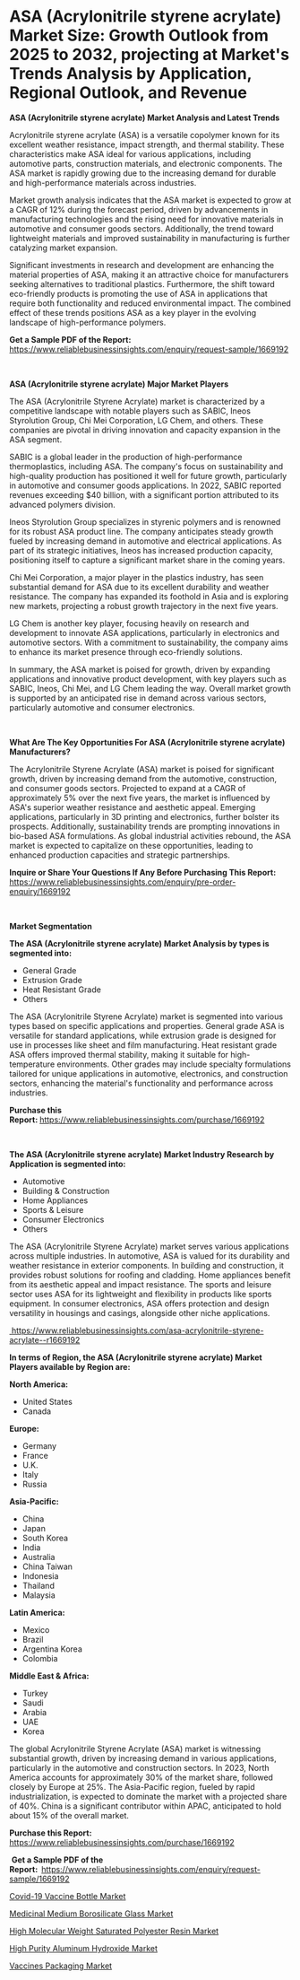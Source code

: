 <p><h1>ASA (Acrylonitrile styrene acrylate) Market Size: Growth Outlook from 2025 to 2032, projecting at Market's Trends Analysis by Application, Regional Outlook, and Revenue</h1></p><p><strong>ASA (Acrylonitrile styrene acrylate) Market Analysis and Latest Trends</strong></p>
<p><p>Acrylonitrile styrene acrylate (ASA) is a versatile copolymer known for its excellent weather resistance, impact strength, and thermal stability. These characteristics make ASA ideal for various applications, including automotive parts, construction materials, and electronic components. The ASA market is rapidly growing due to the increasing demand for durable and high-performance materials across industries.</p><p>Market growth analysis indicates that the ASA market is expected to grow at a CAGR of 12% during the forecast period, driven by advancements in manufacturing technologies and the rising need for innovative materials in automotive and consumer goods sectors. Additionally, the trend toward lightweight materials and improved sustainability in manufacturing is further catalyzing market expansion. </p><p>Significant investments in research and development are enhancing the material properties of ASA, making it an attractive choice for manufacturers seeking alternatives to traditional plastics. Furthermore, the shift toward eco-friendly products is promoting the use of ASA in applications that require both functionality and reduced environmental impact. The combined effect of these trends positions ASA as a key player in the evolving landscape of high-performance polymers.</p></p>
<p><strong>Get a Sample PDF of the Report:&nbsp;</strong> <a href="https://www.reliablebusinessinsights.com/enquiry/request-sample/1669192?utm_campaign=57&utm_medium=2&utm_source=Github&utm_content=ia&utm_term=05022025&utm_id=asa-acrylonitrile-styrene-acrylate">https://www.reliablebusinessinsights.com/enquiry/request-sample/1669192</a></p>
<p>&nbsp;</p>
<p><strong>ASA (Acrylonitrile styrene acrylate) Major Market Players</strong></p>
<p><p>The ASA (Acrylonitrile Styrene Acrylate) market is characterized by a competitive landscape with notable players such as SABIC, Ineos Styrolution Group, Chi Mei Corporation, LG Chem, and others. These companies are pivotal in driving innovation and capacity expansion in the ASA segment.</p><p>SABIC is a global leader in the production of high-performance thermoplastics, including ASA. The company's focus on sustainability and high-quality production has positioned it well for future growth, particularly in automotive and consumer goods applications. In 2022, SABIC reported revenues exceeding $40 billion, with a significant portion attributed to its advanced polymers division.</p><p>Ineos Styrolution Group specializes in styrenic polymers and is renowned for its robust ASA product line. The company anticipates steady growth fueled by increasing demand in automotive and electrical applications. As part of its strategic initiatives, Ineos has increased production capacity, positioning itself to capture a significant market share in the coming years.</p><p>Chi Mei Corporation, a major player in the plastics industry, has seen substantial demand for ASA due to its excellent durability and weather resistance. The company has expanded its foothold in Asia and is exploring new markets, projecting a robust growth trajectory in the next five years.</p><p>LG Chem is another key player, focusing heavily on research and development to innovate ASA applications, particularly in electronics and automotive sectors. With a commitment to sustainability, the company aims to enhance its market presence through eco-friendly solutions.</p><p>In summary, the ASA market is poised for growth, driven by expanding applications and innovative product development, with key players such as SABIC, Ineos, Chi Mei, and LG Chem leading the way. Overall market growth is supported by an anticipated rise in demand across various sectors, particularly automotive and consumer electronics.</p></p>
<p>&nbsp;</p>
<p><strong>What Are The Key Opportunities For ASA (Acrylonitrile styrene acrylate) Manufacturers?</strong></p>
<p><p>The Acrylonitrile Styrene Acrylate (ASA) market is poised for significant growth, driven by increasing demand from the automotive, construction, and consumer goods sectors. Projected to expand at a CAGR of approximately 5% over the next five years, the market is influenced by ASA's superior weather resistance and aesthetic appeal. Emerging applications, particularly in 3D printing and electronics, further bolster its prospects. Additionally, sustainability trends are prompting innovations in bio-based ASA formulations. As global industrial activities rebound, the ASA market is expected to capitalize on these opportunities, leading to enhanced production capacities and strategic partnerships.</p></p>
<p><strong>Inquire or Share Your Questions If Any Before Purchasing This Report:</strong> <a href="https://www.reliablebusinessinsights.com/enquiry/pre-order-enquiry/1669192?utm_campaign=57&utm_medium=2&utm_source=Github&utm_content=ia&utm_term=05022025&utm_id=asa-acrylonitrile-styrene-acrylate">https://www.reliablebusinessinsights.com/enquiry/pre-order-enquiry/1669192</a></p>
<p>&nbsp;</p>
<p><strong>Market Segmentation</strong></p>
<p><strong>The ASA (Acrylonitrile styrene acrylate) Market Analysis by types is segmented into:</strong></p>
<p><ul><li>General Grade</li><li>Extrusion Grade</li><li>Heat Resistant Grade</li><li>Others</li></ul></p>
<p><p>The ASA (Acrylonitrile Styrene Acrylate) market is segmented into various types based on specific applications and properties. General grade ASA is versatile for standard applications, while extrusion grade is designed for use in processes like sheet and film manufacturing. Heat resistant grade ASA offers improved thermal stability, making it suitable for high-temperature environments. Other grades may include specialty formulations tailored for unique applications in automotive, electronics, and construction sectors, enhancing the material's functionality and performance across industries.</p></p>
<p><strong>Purchase this Report:&nbsp;</strong><a href="https://www.reliablebusinessinsights.com/purchase/1669192?utm_campaign=57&utm_medium=2&utm_source=Github&utm_content=ia&utm_term=05022025&utm_id=asa-acrylonitrile-styrene-acrylate">https://www.reliablebusinessinsights.com/purchase/1669192</a></p>
<p>&nbsp;</p>
<p><strong>The ASA (Acrylonitrile styrene acrylate) Market Industry Research by Application is segmented into:</strong></p>
<p><ul><li>Automotive</li><li>Building & Construction</li><li>Home Appliances</li><li>Sports & Leisure</li><li>Consumer Electronics</li><li>Others</li></ul></p>
<p><p>The ASA (Acrylonitrile Styrene Acrylate) market serves various applications across multiple industries. In automotive, ASA is valued for its durability and weather resistance in exterior components. In building and construction, it provides robust solutions for roofing and cladding. Home appliances benefit from its aesthetic appeal and impact resistance. The sports and leisure sector uses ASA for its lightweight and flexibility in products like sports equipment. In consumer electronics, ASA offers protection and design versatility in housings and casings, alongside other niche applications.</p></p>
<p><a href="https://www.reliablebusinessinsights.com/asa-acrylonitrile-styrene-acrylate--r1669192?utm_campaign=57&utm_medium=2&utm_source=Github&utm_content=ia&utm_term=05022025&utm_id=asa-acrylonitrile-styrene-acrylate">&nbsp;https://www.reliablebusinessinsights.com/asa-acrylonitrile-styrene-acrylate--r1669192</a></p>
<p><strong>In terms of Region, the ASA (Acrylonitrile styrene acrylate) Market Players available by Region are:</strong></p>
<p>
    <p> <strong> North America: </strong>
        <ul>
            <li>United States</li>
            <li>Canada</li>
        </ul>
        </p> 
    <p> <strong> Europe: </strong>
        <ul>
            <li>Germany</li>
            <li>France</li>
            <li>U.K.</li>
            <li>Italy</li>
            <li>Russia</li>
        </ul>
        </p> 
    <p> <strong> Asia-Pacific: </strong>
        <ul>
            <li>China</li>
            <li>Japan</li>
            <li>South Korea</li>
            <li>India</li>
            <li>Australia</li>
            <li>China Taiwan</li>
            <li>Indonesia</li>
            <li>Thailand</li>
            <li>Malaysia</li>
        </ul>
        </p> 
    <p> <strong> Latin America: </strong>
        <ul>
            <li>Mexico</li>
            <li>Brazil</li>
            <li>Argentina Korea</li>
            <li>Colombia</li>
        </ul>
        </p> 
    <p> <strong> Middle East & Africa: </strong>
        <ul>
            <li>Turkey</li>
            <li>Saudi</li>
            <li>Arabia</li>
            <li>UAE</li>
            <li>Korea</li>
        </ul>
    </p>
    </p>
<p><p>The global Acrylonitrile Styrene Acrylate (ASA) market is witnessing substantial growth, driven by increasing demand in various applications, particularly in the automotive and construction sectors. In 2023, North America accounts for approximately 30% of the market share, followed closely by Europe at 25%. The Asia-Pacific region, fueled by rapid industrialization, is expected to dominate the market with a projected share of 40%. China is a significant contributor within APAC, anticipated to hold about 15% of the overall market.</p></p>
<p><strong>Purchase this Report: </strong><a href="https://www.reliablebusinessinsights.com/purchase/1669192?utm_campaign=57&utm_medium=2&utm_source=Github&utm_content=ia&utm_term=05022025&utm_id=asa-acrylonitrile-styrene-acrylate">https://www.reliablebusinessinsights.com/purchase/1669192</a></p>
<p>&nbsp;<strong>Get a Sample PDF of the Report:&nbsp;&nbsp;</strong><a href="https://www.reliablebusinessinsights.com/enquiry/request-sample/1669192?utm_campaign=57&utm_medium=2&utm_source=Github&utm_content=ia&utm_term=05022025&utm_id=asa-acrylonitrile-styrene-acrylate">https://www.reliablebusinessinsights.com/enquiry/request-sample/1669192</a></p>
<p><strong></strong></p>
<p><p><a href="https://github.com/jandedaboy1/Market-Research-Report-List-1/blob/main/covid-19-vaccine-bottle-market.md?utm_campaign=57&utm_medium=2&utm_source=Github&utm_content=ia&utm_term=05022025&utm_id=asa-acrylonitrile-styrene-acrylate">Covid-19 Vaccine Bottle Market</a></p><p><a href="https://github.com/djarixneoza/Market-Research-Report-List-1/blob/main/medicinal-medium-borosilicate-glass-market.md?utm_campaign=57&utm_medium=2&utm_source=Github&utm_content=ia&utm_term=05022025&utm_id=asa-acrylonitrile-styrene-acrylate">Medicinal Medium Borosilicate Glass Market</a></p><p><a href="https://github.com/rahebeinum/Market-Research-Report-List-1/blob/main/high-molecular-weight-saturated-polyester-resin-market.md?utm_campaign=57&utm_medium=2&utm_source=Github&utm_content=ia&utm_term=05022025&utm_id=asa-acrylonitrile-styrene-acrylate">High Molecular Weight Saturated Polyester Resin Market</a></p><p><a href="https://github.com/vilehoaguy/Market-Research-Report-List-1/blob/main/high-purity-aluminum-hydroxide-market.md?utm_campaign=57&utm_medium=2&utm_source=Github&utm_content=ia&utm_term=05022025&utm_id=asa-acrylonitrile-styrene-acrylate">High Purity Aluminum Hydroxide Market</a></p><p><a href="https://github.com/sapsaidamary/Market-Research-Report-List-1/blob/main/vaccines-packaging-market.md?utm_campaign=57&utm_medium=2&utm_source=Github&utm_content=ia&utm_term=05022025&utm_id=asa-acrylonitrile-styrene-acrylate">Vaccines Packaging Market</a></p></p>